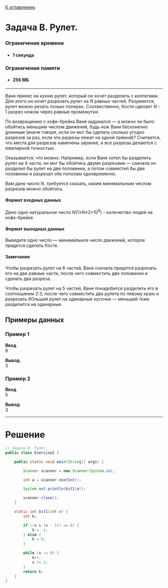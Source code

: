 [К оглавлению](https://github.com/Musador13/Tinkoff-Contest/blob/main/README.md)

# Задача B. Рулет.

### Ограничение времени

- #### 1 секунда

### Ограничение памяти

- #### 256 МБ

---

Ваня принес на кухню рулет, который он хочет разделить с коллегами. Для этого он хочет
разрезать
рулет на _N_ равных
частей. Разумеется, рулет можно резать только поперек. Соотвественно,
Костя сделает _N_ - 1 разрез ножом через равные промежутки.

По возвращению с кофе-брейка Ваня задумался — а можно ли было обойтись меньшим числом
движений, будь нож Вани бесконечно длинным (иначе говоря, если он мог бы сделать
сколько угодно разрезов за раз, если эти разрезы лежат на одной прямой)?
Считается, что места для разрезов намечены заранее, и все разрезы делаются с ювелирной
точностью.

Оказывается, что можно. Например, если Ваня хотел бы разделить рулет на 4 части, он мог бы
обойтись двумя разрезами — сначала он разделил бы рулет на две половинки, а потом совместил
бы две половинки и разрезал обе пополам одновременно.

Вам дано число _N_, требуется сказать, каким минимальным числом разрезов можно обойтись.

#### Формат входных данных

Дано одно натуральное число _N_(1≤_N_≤2×10<sup>9</sup>) - количество людей на кофе-брейке.

#### Формат выходных данных

Выведите одно число — минимальное число движений, которое придется сделать Косте.

#### Замечание

Чтобы разрезать рулет на 6 частей, Ване сначала придется разрезать его на две равные части,
после чего совместить две половинки и сделать два разреза.

Чтобы разрезать рулет на 5 частей, Ване понадобится разделить его в соотношении 2:3, после
чего совместить два рулета по левому краю и разрезать бОльший рулет на одинарные
кусочки — меньший тоже разделится на одинарные.

## Примеры данных

### Пример 1

**Ввод**<br>
6<br>

**Вывод**<br>
3

### Пример 2

**Ввод**<br>
5<br>

**Вывод**<br>
3<br>

---

# **Решение**

````java
// Задача B. Рулет.
public class Exercise2 {

    public static void main(String[] args) {

        Scanner scanner = new Scanner(System.in);

        int a = scanner.nextInt();

        System.out.println(bit1(a));

        scanner.close();
    }

    static int bit1(int x) {
        int k;

        if ((x & (x - 1)) == 0) {
            k = -1;
        } else {
            k = 0;
        }

        while (x != 0) {
            k++;
            x /= 2;
        }
        return k;
    }
}